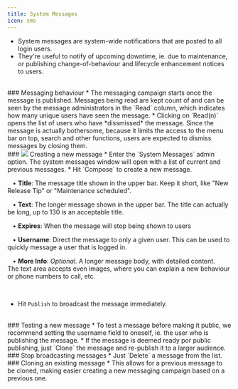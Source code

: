 ```yaml
---
title: System Messages
icon: sms
---
```

* System messages are system-wide notifications
that are posted to all login users. 
* They're useful to notify of upcoming downtime, ie. due to 
maintenance, or publishing change-of-behaviour and lifecycle enhancement notices
to users. 

<br />
### Messaging behaviour
* The messaging campaign starts once the message is published. 
Messages being read are kept count of and can be seen by
the message administrators in the `Read` column, which
indicates how many unique users have seen the message. 
* Clicking on `Read(n)` opens the list of users who have
*dissmissed* the message. Since the message is actually
bothersome, because it limits the access to the menu bar
on top, search and other functions, users are expected to 
dismiss messages by closing them.

<br />
### <img src="/static/images/icons/edit.gif" /> Creating a new message
* Enter the `System Messages` admin option. The system messages
window will open with a list of current and previous messages.
* Hit `Compose` to create a new message.  <br />

&nbsp; &nbsp;• **Title**: The message title shown in the upper bar. Keep it short, like "New Release Tip" or "Maintenance scheduled". <br />

&nbsp; &nbsp;• **Text**: The longer message shown in the upper bar. The title can actually be long, up to 130 is an acceptable title. <br />

&nbsp; &nbsp;• **Expires**: When the message will stop being shown to users <br />

&nbsp; &nbsp;• **Username**: Direct the message to only a given user. This can be used to quickly message a user that is logged in.  <br />

&nbsp; &nbsp;• **More Info**: *Optional*. A longer message body, with detailed content.  
The text area accepts even images, where you can explain a new behaviour or phone numbers to call, etc.  <br />

<br />

* Hit `Publish` to broadcast the message immediately. 

<br />
### Testing a new message
* To test a message before making it public, 
we recommend setting the username field to oneself, ie.
the user who is publishing the message. 
* If the message is deemed ready por public 
publishing, just `Clone` the message and re-publish it 
to a larger audience. 

<br />
### Stop broadcasting messages
* Just `Delete` a message from the list. 

<br />
### Cloning an existing message
* This allows for a previous message to be cloned, making easier creating a new messaging
campaign based on a previous one. 

